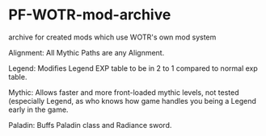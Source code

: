 # PF-WOTR-mod-archive
archive for created mods which use WOTR's own mod system

Alignment:
All Mythic Paths are any Alignment.

Legend:
Modifies Legend EXP table to be in 2 to 1 compared to normal exp table.

Mythic:
Allows faster and more front-loaded mythic levels, not tested (especially Legend, as who knows how game handles you being a Legend early in the game.

Paladin:
Buffs Paladin class and Radiance sword.
